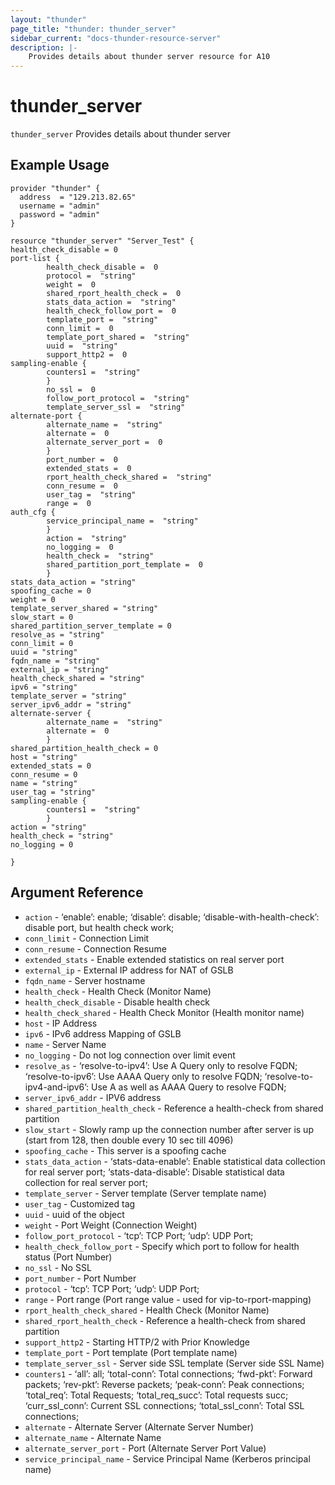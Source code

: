 ```yaml
---
layout: "thunder"
page_title: "thunder: thunder_server"
sidebar_current: "docs-thunder-resource-server"
description: |-
	Provides details about thunder server resource for A10
---
```


# thunder\_server

`thunder_server` Provides details about thunder server
## Example Usage


```hcl
provider "thunder" {
  address  = "129.213.82.65"
  username = "admin"
  password = "admin"
}

resource "thunder_server" "Server_Test" {
health_check_disable = 0
port-list {   
        health_check_disable =  0 
        protocol =  "string" 
        weight =  0 
        shared_rport_health_check =  0 
        stats_data_action =  "string" 
        health_check_follow_port =  0 
        template_port =  "string" 
        conn_limit =  0 
        template_port_shared =  "string" 
        uuid =  "string" 
        support_http2 =  0 
sampling-enable {   
        counters1 =  "string" 
        }
        no_ssl =  0 
        follow_port_protocol =  "string" 
        template_server_ssl =  "string" 
alternate-port {   
        alternate_name =  "string" 
        alternate =  0 
        alternate_server_port =  0 
        }
        port_number =  0 
        extended_stats =  0 
        rport_health_check_shared =  "string" 
        conn_resume =  0 
        user_tag =  "string" 
        range =  0 
auth_cfg {  
        service_principal_name =  "string" 
        }
        action =  "string" 
        no_logging =  0 
        health_check =  "string" 
        shared_partition_port_template =  0 
        }
stats_data_action = "string"
spoofing_cache = 0
weight = 0
template_server_shared = "string"
slow_start = 0
shared_partition_server_template = 0
resolve_as = "string"
conn_limit = 0
uuid = "string"
fqdn_name = "string"
external_ip = "string"
health_check_shared = "string"
ipv6 = "string"
template_server = "string"
server_ipv6_addr = "string"
alternate-server {   
        alternate_name =  "string" 
        alternate =  0 
        }
shared_partition_health_check = 0
host = "string"
extended_stats = 0
conn_resume = 0
name = "string"
user_tag = "string"
sampling-enable {   
        counters1 =  "string" 
        }
action = "string"
health_check = "string"
no_logging = 0
 
}
```

## Argument Reference

* `action` - ‘enable’: enable; ‘disable’: disable; ‘disable-with-health-check’: disable port, but health check work;
* `conn_limit` - Connection Limit
* `conn_resume` - Connection Resume
* `extended_stats` - Enable extended statistics on real server port
* `external_ip` - External IP address for NAT of GSLB
* `fqdn_name` - Server hostname
* `health_check` - Health Check (Monitor Name)
* `health_check_disable` - Disable health check
* `health_check_shared` - Health Check Monitor (Health monitor name)
* `host` - IP Address
* `ipv6` - IPv6 address Mapping of GSLB
* `name` - Server Name
* `no_logging` - Do not log connection over limit event
* `resolve_as` - ‘resolve-to-ipv4’: Use A Query only to resolve FQDN; ‘resolve-to-ipv6’: Use AAAA Query only to resolve FQDN; ‘resolve-to-ipv4-and-ipv6’: Use A as well as AAAA Query to resolve FQDN;
* `server_ipv6_addr` - IPV6 address
* `shared_partition_health_check` - Reference a health-check from shared partition
* `slow_start` - Slowly ramp up the connection number after server is up (start from 128, then double every 10 sec till 4096)
* `spoofing_cache` - This server is a spoofing cache
* `stats_data_action` - ‘stats-data-enable’: Enable statistical data collection for real server port; ‘stats-data-disable’: Disable statistical data collection for real server port;
* `template_server` - Server template (Server template name)
* `user_tag` - Customized tag
* `uuid` - uuid of the object
* `weight` - Port Weight (Connection Weight)
* `follow_port_protocol` - ‘tcp’: TCP Port; ‘udp’: UDP Port;
* `health_check_follow_port` - Specify which port to follow for health status (Port Number)
* `no_ssl` - No SSL
* `port_number` - Port Number
* `protocol` - ‘tcp’: TCP Port; ‘udp’: UDP Port;
* `range` - Port range (Port range value - used for vip-to-rport-mapping)
* `rport_health_check_shared` - Health Check (Monitor Name)
* `shared_rport_health_check` - Reference a health-check from shared partition
* `support_http2` - Starting HTTP/2 with Prior Knowledge
* `template_port` - Port template (Port template name)
* `template_server_ssl` - Server side SSL template (Server side SSL Name)
* `counters1` - ‘all’: all; ‘total-conn’: Total connections; ‘fwd-pkt’: Forward packets; ‘rev-pkt’: Reverse packets; ‘peak-conn’: Peak connections; ‘total_req’: Total Requests; ‘total_req_succ’: Total requests succ; ‘curr_ssl_conn’: Current SSL connections; ‘total_ssl_conn’: Total SSL connections;
* `alternate` - Alternate Server (Alternate Server Number)
* `alternate_name` - Alternate Name
* `alternate_server_port` - Port (Alternate Server Port Value)
* `service_principal_name` - Service Principal Name (Kerberos principal name)
